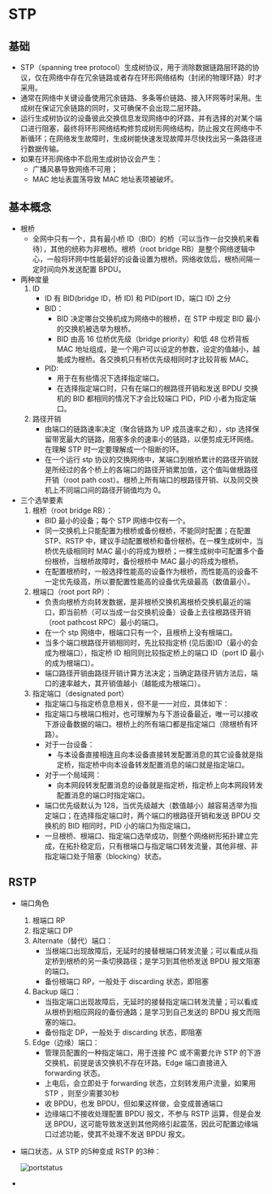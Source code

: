 # STP

## 基础

- STP（spanning tree protocol）生成树协议，用于消除数据链路层环路的协议，仅在网络中存在冗余链路或者存在环形网络结构（封闭的物理环路）时才采用。
- 通常在网络中关键设备使用冗余链路、多条等价链路、接入环网等时采用。生成树在保证冗余链路的同时，又可确保不会出现二层环路。
- 运行生成树协议的设备彼此交换信息发现网络中的环路，并有选择的对某个端口进行阻塞，最终将环形网络结构修剪成树形网络结构，防止报文在网络中不断循环；在网络发生故障时，生成树能快速发现故障并尽快找出另一条路径进行数据传输。
- 如果在环形网络中不启用生成树协议会产生：
  - 广播风暴导致网络不可用；
  - MAC 地址表震荡导致 MAC 地址表项被破坏。

## 基本概念

- 根桥
  - 全网中只有一个，具有最小桥 ID（BID）的桥（可以当作一台交换机来看待），其他的统称为非根桥。根桥（root bridge RB）是整个网络逻辑中心，一般将环网中性能最好的设备设置为根桥。网络收敛后，根桥间隔一定时间向外发送配置 BPDU。
- 两种度量
    1. ID
        - ID 有 BID(bridge ID，桥 ID) 和 PID(port ID，端口 ID) 之分
        - BID：
            - BID 决定哪台交换机成为网络中的根桥，在 STP 中规定 BID 最小的交换机被选举为根桥。
            - BID 由高 16 位桥优先级（bridge priority）和低 48 位桥背板 MAC 地址组成，是一个用户可以设定的参数，设定的值越小，越能成为根桥。各交换机只有桥优先级相同时才比较背板 MAC。
        - PID:
            - 用于在有些情况下选择指定端口。
            - 在选择指定端口时，只有在端口的根路径开销和发送 BPDU 交换机的 BID 都相同的情况下才会比较端口 PID，PID 小者为指定端口。
    1. 路径开销
        - 由端口的链路速率决定（聚合链路为 UP 成员速率之和），stp 选择保留带宽最大的链路，阻塞多余的速率小的链路，以便剪成无环网络。在理解 STP 时一定要理解成一个阻断的环。
        - 在一个运行 stp 协议的交换网络中，某端口到根桥累计的路径开销就是所经过的各个桥上的各端口的路径开销累加值，这个值叫做根路径开销（root path cost）。根桥上所有端口的根路径开销、以及同交换机上不同端口间的路径开销值均为 0。
- 三个选举要素
    1. 根桥（root bridge RB）：
        - BID 最小的设备；每个 STP 网络中仅有一个。
        - 同一交换机上只能配置为根桥或备份根桥，不能同时配置；在配置 STP、RSTP 中，建议手动配置根桥和备份根桥。在一棵生成树中，当桥优先级相同时 MAC 最小的将成为根桥；一棵生成树中可配置多个备份根桥，当根桥故障时，备份根桥中 MAC 最小的将成为根桥。
        - 在配置根桥时，一般选择性能高的设备作为根桥，而性能高的设备不一定优先级高，所以要配置性能高的设备优先级最高（数值最小）。
    1. 根端口（root port RP）：
        - 负责向根桥方向转发数据，是非根桥交换机离根桥交换机最近的端口，即当前桥（可以当成一台交换机设备）设备上去往根路径开销（root pathcost RPC）最小的端口。
        - 在一个 stp 网络中，根端口只有一个，且根桥上没有根端口。
        - 当多个端口根路径开销相同时，先比较指定桥 (见后面)ID（最小的会成为根端口），指定桥 ID 相同则比较指定桥上的端口 ID（port ID 最小的成为根端口）。
        - 端口路径开销由路径开销计算方法决定；当确定路径开销方法后，端口的速率越大，其开销值越小（越能成为根端口）。
    1. 指定端口（designated port）
        - 指定端口与指定桥息息相关，但不是一一对应，具体如下：
        - 指定端口与根端口相对，也可理解为与下游设备最近，唯一可以接收下游设备数据的端口。根桥上的所有端口都是指定端口（除根桥有环路）。
        - 对于一台设备：
            - 与本设备直接相连且向本设备直接转发配置消息的其它设备就是指定桥，指定桥中向本设备转发配置消息的端口就是指定端口。
        - 对于一个局域网：
            - 向本网段转发配置消息的设备就是指定桥，指定桥上向本网段转发配置消息的端口时指定端口。
        - 端口优先级默认为 128，当优先级越大（数值越小）越容易选举为指定端口；在选择指定端口时，两个端口的根路径开销和发送 BPDU 交换机的 BID 相同时，PID 小的端口为指定端口。
        - 一旦根桥、根端口、指定端口选举成功，则整个网络树形拓扑建立完成，在拓扑稳定后，只有根端口与指定端口转发流量，其他非根、非指定端口处于阻塞（blocking）状态。

## RSTP

- 端口角色
    1. 根端口 RP
    1. 指定端口 DP
    1. Alternate（替代）端口：
        - 当根端口出现故障后，无延时的接替根端口转发流量；可以看成从指定桥到根桥的另一条切换路径；是学习到其他桥发送 BPDU 报文阻塞的端口。
        - 备份根端口 RP，一般处于 discarding 状态，即阻塞
    1. Backup 端口：
        - 当指定端口出现故障后，无延时的接替指定端口转发流量；可以看成从根桥到相应网段的备份通路；是学习到自己发送的 BPDU 报文而阻塞的端口。
        - 备份指定 DP，一般处于 discarding 状态，即阻塞
    1. Edge（边缘）端口：
        - 管理员配置的一种指定端口，用于连接 PC 或不需要允许 STP 的下游交换机，前提是该交换机不存在环路。Edge 端口直接进入 forwarding 状态。
        - 上电后，会立即处于 forwarding 状态，立刻转发用户流量，如果用 STP ，则至少需要30秒
        - 收 BPDU，也发 BPDU，但如果这样做，会变成普通端口
        - 边缘端口不接收处理配置 BPDU 报文，不参与 RSTP 运算，但是会发送 BPDU，这可能导致发送到其他网络引起震荡，因此可配置边缘端口过滤功能，使其不处理不发送 BPDU 报文。
- 端口状态，从 STP 的5种变成 RSTP 的3种：

    ![portstatus](http://ooy7h5h7x.bkt.clouddn.com/portstatus.png)
- 